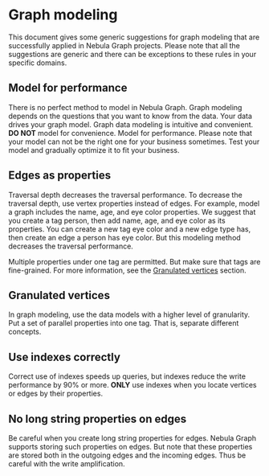 # Graph modeling

This document gives some generic suggestions for graph modeling that are successfully applied in Nebula Graph projects. Please note that all the suggestions are generic and there can be exceptions to these rules in your specific domains.

## Model for performance

There is no perfect method to model in Nebula Graph. Graph modeling depends on the questions that you want to know from the data. Your data drives your graph model. Graph data modeling is intuitive and convenient. **DO NOT** model for convenience. Model for performance. Please note that your model can not be the right one for your business sometimes. Test your model and gradually optimize it to fit your business.

## Edges as properties

Traversal depth decreases the traversal performance. To decrease the traversal depth, use vertex properties instead of edges. For example, model a graph includes the name, age, and eye color properties. We suggest that you create a tag person, then add name, age, and eye color as its properties. You can create a new tag eye color and a new edge type has, then create an edge a person has eye color. But this modeling method decreases the traversal performance.

Multiple properties under one tag are permitted. But make sure that tags are fine-grained. For more information, see the [Granulated vertices](#granulated_vertices) section.

## Granulated vertices

In graph modeling, use the data models with a higher level of granularity. Put a set of parallel properties into one tag. That is, separate different concepts.

## Use indexes correctly

Correct use of indexes speeds up queries, but indexes reduce the write performance by 90% or more. **ONLY** use indexes when you locate vertices or edges by their properties.

## No long string properties on edges

Be careful when you create long string properties for edges. Nebula Graph supports storing such properties on edges. But note that these properties are stored both in the outgoing edges and the incoming edges. Thus be careful with the write amplification.
